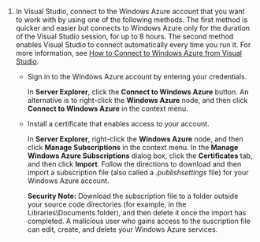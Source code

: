 1. In Visual Studio, connect to the Windows Azure account that you want to work with by using one of the following methods. The first method is quicker and easier but connects to Windows Azure only for the duration of the Visual Studio session, for up to 8 hours. The second method enables Visual Studio to connect automatically every time you run it. For more information, see [How to Connect to Windows Azure from Visual Studio](http://go.microsoft.com/fwlink/?LinkId=324796).

   * Sign in to the Windows Azure account by entering your credentials.

     In **Server Explorer**, click the **Connect to Windows Azure** button. An alternative is to right-click the **Windows Azure** node, and then click **Connect to Windows Azure** in the context menu.

   * Install a certificate that enables access to your account.

     In **Server Explorer**, right-click the **Windows Azure** node, and then click **Manage Subscriptions** in the context menu. In the **Manage Windows Azure Subscriptions** dialog box, click the **Certificates** tab, and then click **Import**. Follow the directions to download and then import a subscription file (also called a *.publishsettings* file) for your Windows Azure account.

     <div class="dev-callout"><p><strong>Security Note:</strong>
     Download the subscription file to a folder outside your source code directories (for example, in the Libraries\Documents folder), and then delete it once the import has completed. A malicious user who gains access to the suscription file can edit, create, and delete your Windows Azure services.</p></div>
